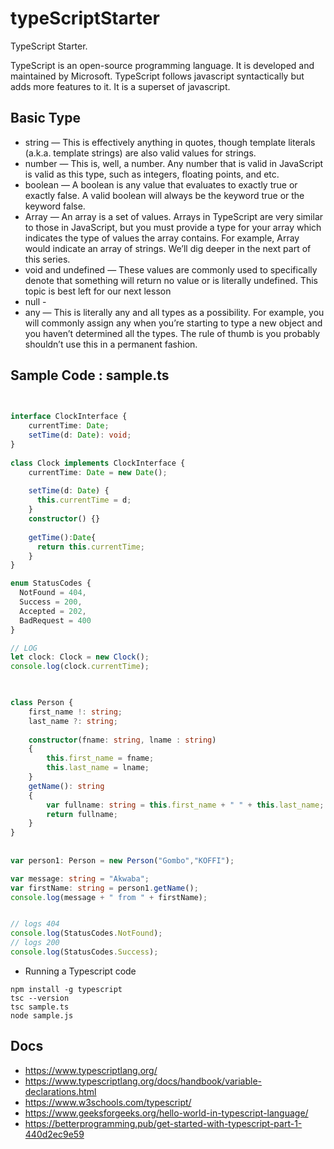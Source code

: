 # typeScriptStarter
TypeScript   Starter.

TypeScript is an open-source programming language. It is developed and maintained by Microsoft. TypeScript follows javascript syntactically but adds more features to it. It is a superset of javascript. 



##  Basic Type

* string — This is effectively anything in quotes, though template literals (a.k.a. template strings) are also valid values for strings.
* number — This is, well, a number. Any number that is valid in JavaScript is valid as this type, such as integers, floating points, and etc.
* boolean — A boolean is any value that evaluates to exactly true or exactly false. A valid boolean will always be the keyword true or the keyword false.
* Array — An array is a set of values. Arrays in TypeScript are very similar to those in JavaScript, but you must provide a type for your array which indicates the type of values the array contains. For example, Array<string> would indicate an array of strings. We’ll dig deeper in the next part of this series.
* void and undefined — These values are commonly used to specifically denote that something will return no value or is literally undefined. This topic is best left for our next lesson
* null -
* any — This is literally any and all types as a possibility. For example, you will commonly assign any when you’re starting to type a new object and you haven’t determined all the types. The rule of thumb is you probably shouldn’t use this in a permanent fashion.

## Sample  Code :   sample.ts

```typeScript

 
interface ClockInterface {
    currentTime: Date;
    setTime(d: Date): void;
}
  
class Clock implements ClockInterface {
    currentTime: Date = new Date();
  
    setTime(d: Date) {
      this.currentTime = d;
    }
    constructor() {}
  
    getTime():Date{
      return this.currentTime;
    }
}

enum StatusCodes {
  NotFound = 404,
  Success = 200,
  Accepted = 202,
  BadRequest = 400
}

// LOG
let clock: Clock = new Clock();
console.log(clock.currentTime);
  


class Person {
    first_name !: string;
    last_name ?: string;
  
    constructor(fname: string, lname : string)
    {
        this.first_name = fname;
        this.last_name = lname;
    }
    getName(): string
    {
        var fullname: string = this.first_name + " " + this.last_name;
        return fullname;
    }
}
  
  
var person1: Person = new Person("Gombo","KOFFI");

var message: string = "Akwaba";
var firstName: string = person1.getName();
console.log(message + " from " + firstName);


// logs 404
console.log(StatusCodes.NotFound);
// logs 200
console.log(StatusCodes.Success);


```
* Running a Typescript code
```
npm install -g typescript
tsc --version
tsc sample.ts
node sample.js
```

## Docs
- https://www.typescriptlang.org/
- https://www.typescriptlang.org/docs/handbook/variable-declarations.html
- https://www.w3schools.com/typescript/
- https://www.geeksforgeeks.org/hello-world-in-typescript-language/
- https://betterprogramming.pub/get-started-with-typescript-part-1-440d2ec9e59
